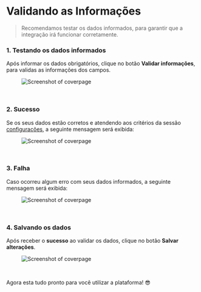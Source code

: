 # Validando as Informações

> Recomendamos testar os dados informados, para garantir que a integração irá funcionar corretamente.

### 1. Testando os dados informados

Após informar os dados obrigatórios, clique no botão <strong>Validar informações</strong>, para validas as informações dos campos.

<figure class="thumbnails">
  <img src="_media/testando.png" alt="Screenshot of coverpage" title="Validando as informações">
</figure>

<br/>

### 2. Sucesso

Se os seus dados estão corretos e atendendo aos critérios da sessão [configurações](/pages/configuracoes/configuracoes.md), a seguinte mensagem será exibida:

<figure class="thumbnails">
  <img src="_media/success.png" alt="Screenshot of coverpage" title="Sucesso">
</figure>

<br/>

### 3. Falha

Caso ocorreu algum erro com seus dados informados, a seguinte mensagem será exibida:

<figure class="thumbnails">
  <img src="_media/fail.png" alt="Screenshot of coverpage" title="Falha">
</figure>

<br/>

### 4. Salvando os dados

Após receber o <strong>sucesso</strong> ao validar os dados, clique no botão <strong>Salvar alterações</strong>.

<figure class="thumbnails">
  <img src="_media/save.png" alt="Screenshot of coverpage" title="Salvando informações">
</figure>

<br/>

Agora esta tudo pronto para você utilizar a plataforma! 😎